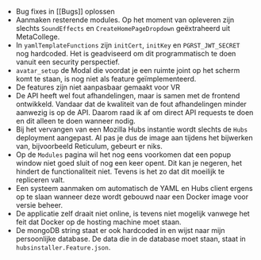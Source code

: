- Bug fixes in [[Bugs]] oplossen
- Aanmaken resterende modules. Op het moment van opleveren zijn slechts `SoundEffects` en `CreateHomePageDropdown` geëxtraheerd uit MetaCollege.
- In `yamlTemplateFunctions` zijn `initCert`, `initKey` en `PGRST_JWT_SECRET` nog hardcoded. Het is geadviseerd om dit programmatisch te doen vanuit een security perspectief.
- `avatar_setup` de Modal die voordat je een ruimte joint op het scherm komt te staan, is nog niet als feature geïmplementeerd. 
- De features zijn niet aanpasbaar gemaakt voor VR 
- De API heeft wel fout afhandelingen, maar is samen met de frontend ontwikkeld. Vandaar dat de kwaliteit van de fout afhandelingen minder aanwezig is op de API. Daarom raad ik af om direct API requests te doen en dit alleen te doen wanneer nodig.
- Bij het vervangen van een Mozilla Hubs instantie wordt slechts de `Hubs` deployment aangepast. Al pas je dus de image aan tijdens het bijwerken van, bijvoorbeeld Reticulum, gebeurt er niks.
- Op de `Modules` pagina wil het nog eens voorkomen dat een popup window niet goed sluit of nog een keer opent. Dit kan je negeren, het hindert de functionaliteit niet. Tevens is het zo dat dit moeilijk te repliceren valt.
- Een systeem aanmaken om automatisch de YAML en Hubs client ergens op te slaan wanneer deze wordt gebouwd naar een Docker image voor versie beheer.
- De applicatie zelf draait niet online, is tevens niet mogelijk vanwege het feit dat Docker op de hosting machine moet staan.
- De mongoDB string staat er ook hardcoded in en wijst naar mijn persoonlijke database. De data die in de database moet staan, staat in `hubsinstaller.Feature.json`.

